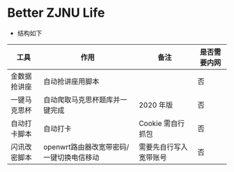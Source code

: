 # Better ZJNU Life

- 结构如下

| 工具         | 作用                                     | 备注                   | 是否需要内网 |
| ------------ | ---------------------------------------- | ---------------------- | ------------ |
| 金数据抢讲座 | 自动抢讲座用脚本                         |                        | 否           |
| 一键马克思杯 | 自动爬取马克思杯题库并一键完成           | 2020 年版              | 否           |
| 自动打卡脚本 | 自动打卡                                 | Cookie 需自行抓包      | 否           |
| 闪讯改密脚本 | openwrt路由器改宽带密码/一键切换电信移动 | 需要先自行写入宽带账号 | 否           |



